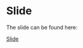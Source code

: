 # Slide

The slide can be found here:

[Slide](http://dyweb.github.io/course/web/2016_Spring/instant-php/index.html)
